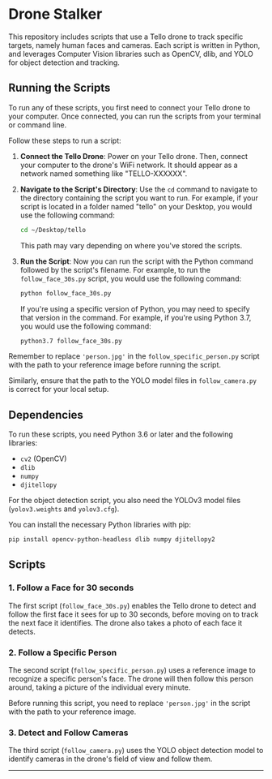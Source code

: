 # Drone Stalker

This repository includes scripts that use a Tello drone to track specific targets, namely human faces and cameras. Each script is written in Python, and leverages Computer Vision libraries such as OpenCV, dlib, and YOLO for object detection and tracking.


## Running the Scripts

To run any of these scripts, you first need to connect your Tello drone to your computer. Once connected, you can run the scripts from your terminal or command line.

Follow these steps to run a script:

1. **Connect the Tello Drone**: Power on your Tello drone. Then, connect your computer to the drone's WiFi network. It should appear as a network named something like "TELLO-XXXXXX".

2. **Navigate to the Script's Directory**: Use the `cd` command to navigate to the directory containing the script you want to run. For example, if your script is located in a folder named "tello" on your Desktop, you would use the following command:

    ```bash
    cd ~/Desktop/tello
    ```

    This path may vary depending on where you've stored the scripts.

3. **Run the Script**: Now you can run the script with the Python command followed by the script's filename. For example, to run the `follow_face_30s.py` script, you would use the following command:

    ```bash
    python follow_face_30s.py
    ```

    If you're using a specific version of Python, you may need to specify that version in the command. For example, if you're using Python 3.7, you would use the following command:

    ```bash
    python3.7 follow_face_30s.py
    ```

Remember to replace `'person.jpg'` in the `follow_specific_person.py` script with the path to your reference image before running the script.

Similarly, ensure that the path to the YOLO model files in `follow_camera.py` is correct for your local setup.


## Dependencies

To run these scripts, you need Python 3.6 or later and the following libraries:

- `cv2` (OpenCV)
- `dlib`
- `numpy`
- `djitellopy`

For the object detection script, you also need the YOLOv3 model files (`yolov3.weights` and `yolov3.cfg`).

You can install the necessary Python libraries with pip:

```bash
pip install opencv-python-headless dlib numpy djitellopy2
```

## Scripts

### 1. Follow a Face for 30 seconds

The first script (`follow_face_30s.py`) enables the Tello drone to detect and follow the first face it sees for up to 30 seconds, before moving on to track the next face it identifies. The drone also takes a photo of each face it detects.

### 2. Follow a Specific Person

The second script (`follow_specific_person.py`) uses a reference image to recognize a specific person's face. The drone will then follow this person around, taking a picture of the individual every minute.

Before running this script, you need to replace `'person.jpg'` in the script with the path to your reference image.

### 3. Detect and Follow Cameras

The third script (`follow_camera.py`) uses the YOLO object detection model to identify cameras in the drone's field of view and follow them.

---
